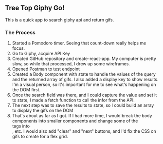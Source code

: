 ## Tree Top Giphy Go!
This is a quick app to search giphy api and return gifs.

### The Process
1. Started a Pomodoro timer. Seeing that count-down really helps me focus.
2. Go to Giphy, acquire API Key
3. Created GitHub repository and create-react-app. My computer is pretty slow, so while that processed, I drew up some wireframes.
4. Opened Postman to test endpoint
5. Created a Body component with state to handle the values of the query and the returned array of gifs. 
  I also added a display key to show results. 
  I'm a visual person, so it's important for me to see what's happening on the DOM first.
6. Once the search field was there, and I could capture the value and set it to state, I made a fetch function to call the infor from the API.
7. The next step was to save the results to state, so I could build an array to display the gifs on the DOM
8. That's about as far as I got. If I had more time, I would break the body components into smaller components and change some of the <div> tags into <section>, etc. I would also add "clear" and "next" buttons, and I'd fix the CSS on gifs to create for a flex grid. 
